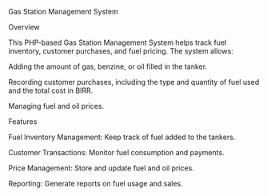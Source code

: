 Gas Station Management System

Overview

This PHP-based Gas Station Management System helps track fuel inventory, customer purchases, and fuel pricing. The system allows:

Adding the amount of gas, benzine, or oil filled in the tanker.

Recording customer purchases, including the type and quantity of fuel used and the total cost in BIRR.

Managing fuel and oil prices.

Features

Fuel Inventory Management: Keep track of fuel added to the tankers.

Customer Transactions: Monitor fuel consumption and payments.

Price Management: Store and update fuel and oil prices.

Reporting: Generate reports on fuel usage and sales.